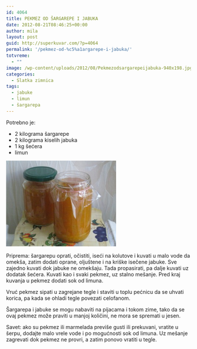 ```yaml
---
id: 4064
title: PEKMEZ OD ŠARGAREPE I JABUKA
date: 2012-08-21T08:46:25+00:00
author: mila
layout: post
guid: http://superkuvar.com/?p=4064
permalink: '/pekmez-od-%c5%a1argarepe-i-jabuka/'
totvreme:
  - ""
image: /wp-content/uploads/2012/08/Pekmezodsargarepeijabuka-940x198.jpg
categories:
  - Slatka zimnica
tags:
  - jabuke
  - limun
  - šargarepa
---
```

Potrebno je:

  * 2 kilograma šargarepe
  * 2 kilograma kiselih jabuka
  * 1 kg šećera
  * limun

<img class="alignnone size-medium wp-image-4065" title="Pekmezodsargarepeijabuka" src="/wp-content/uploads/2012/08/Pekmezodsargarepeijabuka-e1345538615781-300x234.jpg" alt="" width="300" height="234" /> 

Priprema: šargarepu oprati, očistiti, iseći na kolutove i kuvati u malo vode da omekša, zatim dodati oprane, oljuštene i na kriške isečene jabuke. Sve zajedno kuvati dok jabuke ne omekšaju. Tada propasirati, pa dalje kuvati uz dodatak šećera. Kuvati kao i svaki pekmez, uz stalno mešanje. Pred kraj kuvanja u pekmez dodati sok od limuna.

Vruć pekmez sipati u zagrejane tegle i staviti u toplu pećnicu da se uhvati korica, pa kada se ohladi tegle povezati celofanom.

Šargarepa i jabuke se mogu nabaviti na pijacama i tokom zime, tako da se ovaj pekmez može praviti u manjoj količini, ne mora se spremati u jesen.

Savet: ako su pekmez ili marmelada previše gusti ili prekuvani, vratite u šerpu, dodajte malo vrele vode i po mogućnosti sok od limuna. Uz mešanje zagrevati dok pekmez ne provri, a zatim ponovo vratiti u tegle.

&nbsp;